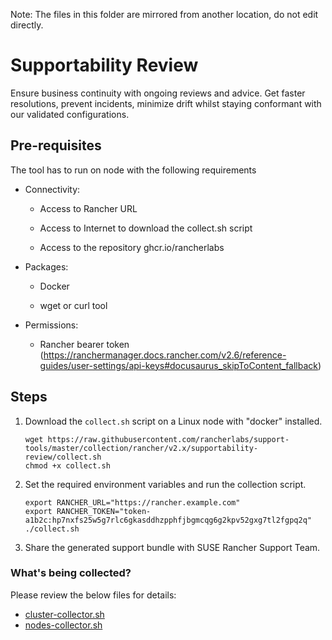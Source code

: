 Note: The files in this folder are mirrored from another location, do not edit directly.

# Supportability Review

Ensure business continuity with ongoing reviews and advice. Get faster resolutions, prevent incidents, minimize drift whilst staying conformant with our validated configurations.

## Pre-requisites

The tool has to run on node with the following requirements
  - Connectivity: 
      - Access to Rancher URL
                
      - Access to Internet to download the collect.sh script
      
      - Access to the repository ghcr.io/rancherlabs
                
  - Packages:  
      - Docker
       
      - wget or curl tool
   
  - Permissions: 
      - Rancher bearer token (https://ranchermanager.docs.rancher.com/v2.6/reference-guides/user-settings/api-keys#docusaurus_skipToContent_fallback)

## Steps

1. Download the `collect.sh` script on a Linux node with "docker" installed.
    ```shell
    wget https://raw.githubusercontent.com/rancherlabs/support-tools/master/collection/rancher/v2.x/supportability-review/collect.sh
    chmod +x collect.sh
    ```

2. Set the required environment variables and run the collection script.
    ```shell
   export RANCHER_URL="https://rancher.example.com"
   export RANCHER_TOKEN="token-a1b2c:hp7nxfs25w5g7rlc6gkasddhzpphfjbgmcqg6g2kpv52gxg7tl2fgpq2q"
   ./collect.sh
   ```

3. Share the generated support bundle with SUSE Rancher Support Team.

### What's being collected?

Please review the below files for details:

- [cluster-collector.sh](./cluster-collector.sh)
- [nodes-collector.sh](./nodes-collector.sh)
